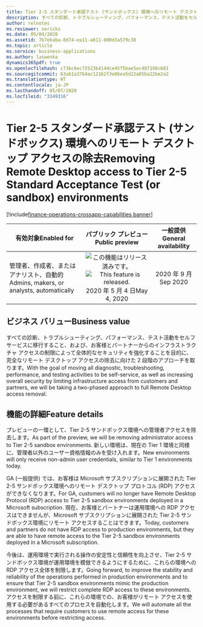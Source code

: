```yaml
---
title: Tier 2-5 スタンダード承認テスト (サンドボックス) 環境へのリモート デスクトップ アクセスの除去
description: すべての診断、トラブルシューティング、パフォーマンス、テスト活動をセルフサービスに移行することを目的として、Microsoft はリモート デスクトップ アクセスを Tier 2-5 サンドボックス環境から除去します。  これは管理者以外のアカウントのみを使用する新しい展開から始まり、続いて、既存の管理者アカウントが管理者以外のアカウントと交換されます。  最終的には、RDP アクセスが完全に除去されます。
author: relnotes
ms.reviewer: sericks
ms.date: 05/04/2020
ms.assetid: 7b7ebaba-8d74-ea11-a811-000d3a579c38
ms.topic: article
ms.service: business-applications
ms.author: laswenka
dynamics365pdf: true
ms.openlocfilehash: c73bc6ec72523b4144ce45f5bae5ec487198c681
ms.sourcegitcommit: 63a61a3764ac12162f3e06ea5d22a05ba22be2a2
ms.translationtype: HT
ms.contentlocale: ja-JP
ms.lasthandoff: 05/07/2020
ms.locfileid: "3349316"
---
```

# <a name="removing-remote-desktop-access-to-tier-2-5-standard-acceptance-test-or-sandbox-environments"></a><span data-ttu-id="b6b09-105">Tier 2-5 スタンダード承認テスト (サンドボックス) 環境へのリモート デスクトップ アクセスの除去</span><span class="sxs-lookup"><span data-stu-id="b6b09-105">Removing Remote Desktop access to Tier 2-5 Standard Acceptance Test (or sandbox) environments</span></span>
[!include[finance-operations-crossapp-capabilities banner](../includes/finance-operations-crossapp-capabilities.md)]

| <span data-ttu-id="b6b09-106">有効対象</span><span class="sxs-lookup"><span data-stu-id="b6b09-106">Enabled for</span></span>    |  <span data-ttu-id="b6b09-107">パブリック プレビュー</span><span class="sxs-lookup"><span data-stu-id="b6b09-107">Public preview</span></span> | <span data-ttu-id="b6b09-108">一般提供</span><span class="sxs-lookup"><span data-stu-id="b6b09-108">General availability</span></span> | 
| ---------- | :----------: |:----------: |
|<span data-ttu-id="b6b09-109">管理者、作成者、またはアナリスト、自動的</span><span class="sxs-lookup"><span data-stu-id="b6b09-109">Admins, makers, or analysts, automatically</span></span>|<span data-ttu-id="b6b09-110">![この機能はリリース済みです。](/dynamics365-release-plan/media/green-checkmark.png "この機能はリリース済みです。")</span><span class="sxs-lookup"><span data-stu-id="b6b09-110">![This feature is released.](/dynamics365-release-plan/media/green-checkmark.png "This feature is released.")</span></span> <span data-ttu-id="b6b09-111">2020 年 5 月 4 日</span><span class="sxs-lookup"><span data-stu-id="b6b09-111">May 4, 2020</span></span>| <span data-ttu-id="b6b09-112">2020 年 9 月</span><span class="sxs-lookup"><span data-stu-id="b6b09-112">Sep 2020</span></span>|


## <a name="business-value"></a><span data-ttu-id="b6b09-113">ビジネス バリュー</span><span class="sxs-lookup"><span data-stu-id="b6b09-113">Business value</span></span>
<!-- bv start -->
<span data-ttu-id="b6b09-114">すべての診断、トラブルシューティング、パフォーマンス、テスト活動をセルフサービスに移行すること、および、お客様とパートナーからのインフラストラクチャ アクセスの制限によって全体的なセキュリティを強化することを目的に、完全なリモート デスクトップ アクセスの除去に向けた 2 段階のアプローチを取ります。</span><span class="sxs-lookup"><span data-stu-id="b6b09-114">With the goal of moving all diagnostic, troubleshooting, performance, and testing activities to be self-service, as well as increasing overall security by limiting infrastructure access from customers and partners, we will be taking a two-phased approach to full Remote Desktop access removal.</span></span>
<!-- bv end -->

## <a name="feature-details"></a><span data-ttu-id="b6b09-115">機能の詳細</span><span class="sxs-lookup"><span data-stu-id="b6b09-115">Feature details</span></span>
<!--feature detail start -->
<span data-ttu-id="b6b09-116">プレビューの一環として、Tier 2-5 サンドボックス環境への管理者アクセスを除去します。</span><span class="sxs-lookup"><span data-stu-id="b6b09-116">As part of the preview, we will be removing administrator access to Tier 2-5 sandbox environments.</span></span> <span data-ttu-id="b6b09-117">新しい環境は、現在の Tier 1 環境と同様に、管理者以外のユーザー資格情報のみを受け入れます。</span><span class="sxs-lookup"><span data-stu-id="b6b09-117">New environments will only receive non-admin user credentials, similar to Tier 1 environments today.</span></span>  

<span data-ttu-id="b6b09-118">GA (一般提供) では、お客様は Microsoft サブスクリプションに展開された Tier 2-5 サンドボックス環境へのリモート デスクトップ プロトコル (RDP) アクセスができなくなります。</span><span class="sxs-lookup"><span data-stu-id="b6b09-118">For GA, customers will no longer have Remote Desktop Protocol (RDP) access to Tier 2-5 sandbox environments deployed in a Microsoft subscription.</span></span> <span data-ttu-id="b6b09-119">現在、お客様とパートナーは運用環境への RDP アクセスはできませんが、Microsoft サブスクリプションに展開された Tier 2-5 サンドボックス環境にリモート アクセスすることはできます。</span><span class="sxs-lookup"><span data-stu-id="b6b09-119">Today, customers and partners do not have RDP access to production environments, but they are able to have remote access to the Tier 2-5 sandbox environments deployed in a Microsoft subscription.</span></span> 

<span data-ttu-id="b6b09-120">今後は、運用環境で実行される操作の安定性と信頼性を向上させ、Tier 2-5 サンドボックス環境が運用環境を模倣できるようにするために、これらの環境への RDP アクセス全体を制限します。</span><span class="sxs-lookup"><span data-stu-id="b6b09-120">Going forward, to improve the stability and reliability of the operations performed in production environments and to ensure that Tier 2-5 sandbox environments mimic the production environment, we will restrict complete RDP access to these environments.</span></span> <span data-ttu-id="b6b09-121">アクセスを制限する前に、これらの環境での、お客様がリモート アクセスを使用する必要があるすべてのプロセスを自動化します。</span><span class="sxs-lookup"><span data-stu-id="b6b09-121">We will automate all the processes that require customers to use remote access for these environments before restricting access.</span></span>
<!--feature detail end -->









